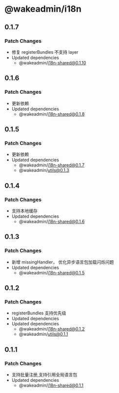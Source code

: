 # @wakeadmin/i18n

## 0.1.7

### Patch Changes

- 修复 registerBundles 不支持 layer
- Updated dependencies
  - @wakeadmin/i18n-shared@0.1.10

## 0.1.6

### Patch Changes

- 更新依赖
- Updated dependencies
  - @wakeadmin/i18n-shared@0.1.8

## 0.1.5

### Patch Changes

- 更新依赖
- Updated dependencies
  - @wakeadmin/i18n-shared@0.1.7
  - @wakeadmin/utils@0.1.3

## 0.1.4

### Patch Changes

- 支持本地缓存
- Updated dependencies
  - @wakeadmin/i18n-shared@0.1.6

## 0.1.3

### Patch Changes

- 新增 missingHandler， 优化异步语言包加载闪烁问题
- Updated dependencies
  - @wakeadmin/i18n-shared@0.1.5

## 0.1.2

### Patch Changes

- registerBundles 支持优先级
- Updated dependencies
- Updated dependencies
  - @wakeadmin/i18n-shared@0.1.2
  - @wakeadmin/utils@0.1.1

## 0.1.1

### Patch Changes

- 支持批量注册,支持引用全局语言包
- Updated dependencies
  - @wakeadmin/i18n-shared@0.1.1
